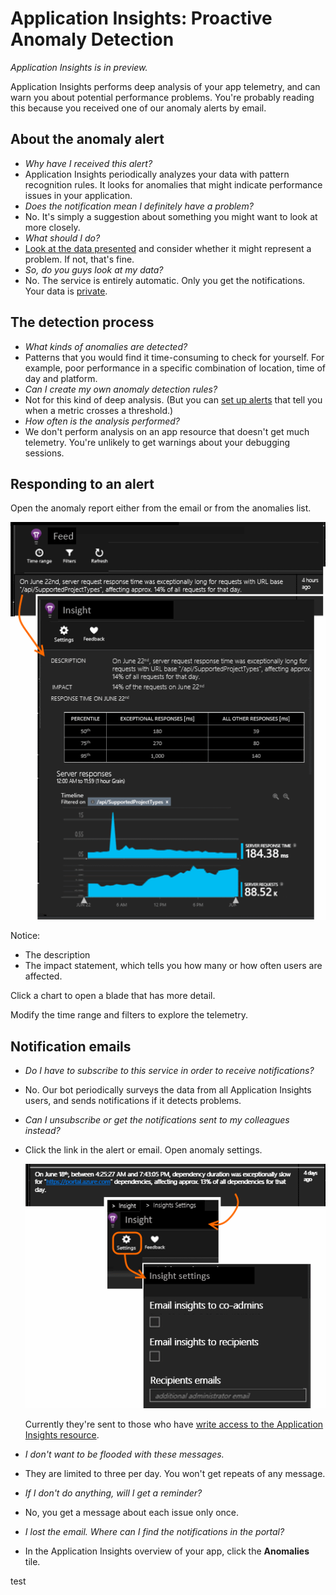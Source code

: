 <properties 
	pageTitle="Application Insights: Proactive anomaly detection" 
	description="Application Insights performs deep analysis of your app telemetry and warns you of potential problems." 
	services="application-insights" 
    documentationCenter="windows"
	authors="alancameronwills" 
	manager="ronmart"/>

<tags 
	ms.service="application-insights" 
	ms.workload="tbd" 
	ms.tgt_pltfrm="ibiza" 
	ms.devlang="na" 
	ms.topic="article" 
	ms.date="08/18/2015" 
	ms.author="awills"/>

#  Application Insights: Proactive Anomaly Detection

*Application Insights is in preview.*


Application Insights performs deep analysis of your app telemetry, and can warn you about potential performance problems. You're probably reading this because you received one of our anomaly alerts by email.

## About the anomaly alert

* *Why have I received this alert?*
 * Application Insights periodically analyzes your data with pattern recognition rules. It looks for anomalies that might indicate performance issues in your application.
* *Does the notification mean I definitely have a problem?*
 * No. It's simply a suggestion about something you might want to look at more closely. 
* *What should I do?*
 * [Look at the data presented](#responding-to-an-alert) and consider whether it might represent a problem. If not, that's fine.
* *So, do you guys look at my data?*
 * No. The service is entirely automatic. Only you get the notifications. Your data is [private](app-insights-data-retention-privacy.md).


## The detection process

* *What kinds of anomalies are detected?*
 * Patterns that you would find it time-consuming to check for yourself. For example, poor performance in a specific combination of location, time of day and platform.
* *Can I create my own anomaly detection rules?*
 * Not for this kind of deep analysis. (But you can [set up alerts](app-insights-alerts.md) that tell you when a metric crosses a threshold.)
* *How often is the analysis performed?*
 * We don't perform analysis on an app resource that doesn't get much telemetry. You're unlikely to get warnings about your debugging sessions.


## Responding to an alert

Open the anomaly report either from the email or from the anomalies list.

![](./media/app-insights-anomaly/02.png)

Notice:

* The description
* The impact statement, which tells you how many or how often users are affected.

Click a chart to open a blade that has more detail.

Modify the time range and filters to explore the telemetry.




## Notification emails

* *Do I have to subscribe to this service in order to receive notifications?*
 * No. Our bot periodically surveys the data from all Application Insights users, and sends notifications if it detects problems.
* *Can I unsubscribe or get the notifications sent to my colleagues instead?*
 * Click the link in the alert or email. Open anomaly settings.
 
    ![](./media/app-insights-anomaly/01.png)

    Currently they're sent to those who have [write access to the Application Insights resource](app-insights-resources-roles-access-control.md).
* *I don't want to be flooded with these messages.*
 * They are limited to three per day. You won't get repeats of any message.
* *If I don't do anything, will I get a reminder?*
 * No, you get a message about each issue only once.
* *I lost the email. Where can I find the notifications in the portal?*
 * In the Application Insights overview of your app, click the **Anomalies** tile. 






 
test
